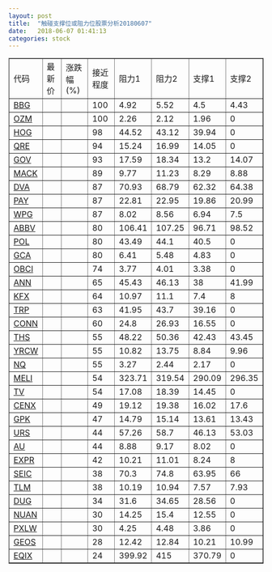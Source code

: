 ```yaml
---
layout: post
title:  "触碰支撑位或阻力位股票分析20180607"
date:   2018-06-07 01:41:13
categories: stock
---
```

<script type="text/javascript">
var stockList = []
stockList.push('gb_bbg');
stockList.push('gb_ozm');
stockList.push('gb_hog');
stockList.push('gb_qre');
stockList.push('gb_gov');
stockList.push('gb_mack');
stockList.push('gb_dva');
stockList.push('gb_pay');
stockList.push('gb_wpg');
stockList.push('gb_abbv');
stockList.push('gb_pol');
stockList.push('gb_gca');
stockList.push('gb_obci');
stockList.push('gb_ann');
stockList.push('gb_kfx');
stockList.push('gb_trp');
stockList.push('gb_conn');
stockList.push('gb_ths');
stockList.push('gb_yrcw');
stockList.push('gb_nq');
stockList.push('gb_meli');
stockList.push('gb_tv');
stockList.push('gb_cenx');
stockList.push('gb_gpk');
stockList.push('gb_urs');
stockList.push('gb_au');
stockList.push('gb_expr');
stockList.push('gb_seic');
stockList.push('gb_tlm');
stockList.push('gb_dug');
stockList.push('gb_nuan');
stockList.push('gb_pxlw');
stockList.push('gb_geos');
stockList.push('gb_eqix');
</script>
<table border="1">
 <tr>
 <td>代码</td>
 <td>最新价</td>
 <td>涨跌幅(%)</td>
 <td>接近程度</td>
 <td>阻力1</td>
 <td>阻力2</td>
 <td>支撑1</td>
 <td>支撑2</td>
</tr>
  <tr id="bbg" class="red">
  <td><a href="http://stock.finance.sina.com.cn/usstock/quotes/BBG.html" target="_blank">BBG</a></td><td></td><td></td><td>100</td><td>4.92</td><td>5.52</td><td>4.5</td><td>4.43</td></tr>
  <tr id="ozm" class="red">
  <td><a href="http://stock.finance.sina.com.cn/usstock/quotes/OZM.html" target="_blank">OZM</a></td><td></td><td></td><td>100</td><td>2.26</td><td>2.12</td><td>1.96</td><td>0</td></tr>
  <tr id="hog" class="red">
  <td><a href="http://stock.finance.sina.com.cn/usstock/quotes/HOG.html" target="_blank">HOG</a></td><td></td><td></td><td>98</td><td>44.52</td><td>43.12</td><td>39.94</td><td>0</td></tr>
  <tr id="qre" class="red">
  <td><a href="http://stock.finance.sina.com.cn/usstock/quotes/QRE.html" target="_blank">QRE</a></td><td></td><td></td><td>94</td><td>15.24</td><td>16.99</td><td>14.05</td><td>0</td></tr>
  <tr id="gov" class="green">
  <td><a href="http://stock.finance.sina.com.cn/usstock/quotes/GOV.html" target="_blank">GOV</a></td><td></td><td></td><td>93</td><td>17.59</td><td>18.34</td><td>13.2</td><td>14.07</td></tr>
  <tr id="mack" class="green">
  <td><a href="http://stock.finance.sina.com.cn/usstock/quotes/MACK.html" target="_blank">MACK</a></td><td></td><td></td><td>89</td><td>9.77</td><td>11.23</td><td>8.29</td><td>8.88</td></tr>
  <tr id="dva" class="red">
  <td><a href="http://stock.finance.sina.com.cn/usstock/quotes/DVA.html" target="_blank">DVA</a></td><td></td><td></td><td>87</td><td>70.93</td><td>68.79</td><td>62.32</td><td>64.38</td></tr>
  <tr id="pay" class="green">
  <td><a href="http://stock.finance.sina.com.cn/usstock/quotes/PAY.html" target="_blank">PAY</a></td><td></td><td></td><td>87</td><td>22.81</td><td>22.95</td><td>19.86</td><td>20.99</td></tr>
  <tr id="wpg" class="green">
  <td><a href="http://stock.finance.sina.com.cn/usstock/quotes/WPG.html" target="_blank">WPG</a></td><td></td><td></td><td>87</td><td>8.02</td><td>8.56</td><td>6.94</td><td>7.5</td></tr>
  <tr id="abbv" class="green">
  <td><a href="http://stock.finance.sina.com.cn/usstock/quotes/ABBV.html" target="_blank">ABBV</a></td><td></td><td></td><td>80</td><td>106.41</td><td>107.25</td><td>96.71</td><td>98.52</td></tr>
  <tr id="pol" class="red">
  <td><a href="http://stock.finance.sina.com.cn/usstock/quotes/POL.html" target="_blank">POL</a></td><td></td><td></td><td>80</td><td>43.49</td><td>44.1</td><td>40.5</td><td>0</td></tr>
  <tr id="gca" class="green">
  <td><a href="http://stock.finance.sina.com.cn/usstock/quotes/GCA.html" target="_blank">GCA</a></td><td></td><td></td><td>80</td><td>6.41</td><td>5.48</td><td>4.83</td><td>0</td></tr>
  <tr id="obci" class="red">
  <td><a href="http://stock.finance.sina.com.cn/usstock/quotes/OBCI.html" target="_blank">OBCI</a></td><td></td><td></td><td>74</td><td>3.77</td><td>4.01</td><td>3.38</td><td>0</td></tr>
  <tr id="ann" class="red">
  <td><a href="http://stock.finance.sina.com.cn/usstock/quotes/ANN.html" target="_blank">ANN</a></td><td></td><td></td><td>65</td><td>45.43</td><td>46.13</td><td>38</td><td>41.99</td></tr>
  <tr id="kfx" class="green">
  <td><a href="http://stock.finance.sina.com.cn/usstock/quotes/KFX.html" target="_blank">KFX</a></td><td></td><td></td><td>64</td><td>10.97</td><td>11.1</td><td>7.4</td><td>8</td></tr>
  <tr id="trp" class="red">
  <td><a href="http://stock.finance.sina.com.cn/usstock/quotes/TRP.html" target="_blank">TRP</a></td><td></td><td></td><td>63</td><td>41.95</td><td>43.7</td><td>39.16</td><td>0</td></tr>
  <tr id="conn" class="red">
  <td><a href="http://stock.finance.sina.com.cn/usstock/quotes/CONN.html" target="_blank">CONN</a></td><td></td><td></td><td>60</td><td>24.8</td><td>26.93</td><td>16.55</td><td>0</td></tr>
  <tr id="ths" class="red">
  <td><a href="http://stock.finance.sina.com.cn/usstock/quotes/THS.html" target="_blank">THS</a></td><td></td><td></td><td>55</td><td>48.22</td><td>50.36</td><td>42.43</td><td>43.45</td></tr>
  <tr id="yrcw" class="red">
  <td><a href="http://stock.finance.sina.com.cn/usstock/quotes/YRCW.html" target="_blank">YRCW</a></td><td></td><td></td><td>55</td><td>10.82</td><td>13.75</td><td>8.84</td><td>9.96</td></tr>
  <tr id="nq" class="green">
  <td><a href="http://stock.finance.sina.com.cn/usstock/quotes/NQ.html" target="_blank">NQ</a></td><td></td><td></td><td>55</td><td>3.27</td><td>2.44</td><td>2.17</td><td>0</td></tr>
  <tr id="meli" class="red">
  <td><a href="http://stock.finance.sina.com.cn/usstock/quotes/MELI.html" target="_blank">MELI</a></td><td></td><td></td><td>54</td><td>323.71</td><td>319.54</td><td>290.09</td><td>296.35</td></tr>
  <tr id="tv" class="red">
  <td><a href="http://stock.finance.sina.com.cn/usstock/quotes/TV.html" target="_blank">TV</a></td><td></td><td></td><td>54</td><td>17.08</td><td>18.39</td><td>14.45</td><td>0</td></tr>
  <tr id="cenx" class="green">
  <td><a href="http://stock.finance.sina.com.cn/usstock/quotes/CENX.html" target="_blank">CENX</a></td><td></td><td></td><td>49</td><td>19.12</td><td>19.38</td><td>16.02</td><td>17.6</td></tr>
  <tr id="gpk" class="green">
  <td><a href="http://stock.finance.sina.com.cn/usstock/quotes/GPK.html" target="_blank">GPK</a></td><td></td><td></td><td>47</td><td>14.79</td><td>15.14</td><td>13.61</td><td>13.43</td></tr>
  <tr id="urs" class="green">
  <td><a href="http://stock.finance.sina.com.cn/usstock/quotes/URS.html" target="_blank">URS</a></td><td></td><td></td><td>44</td><td>57.26</td><td>58.7</td><td>46.13</td><td>53.03</td></tr>
  <tr id="au" class="red">
  <td><a href="http://stock.finance.sina.com.cn/usstock/quotes/AU.html" target="_blank">AU</a></td><td></td><td></td><td>44</td><td>8.88</td><td>9.17</td><td>8.02</td><td>0</td></tr>
  <tr id="expr" class="red">
  <td><a href="http://stock.finance.sina.com.cn/usstock/quotes/EXPR.html" target="_blank">EXPR</a></td><td></td><td></td><td>42</td><td>10.21</td><td>11.01</td><td>8.24</td><td>8</td></tr>
  <tr id="seic" class="green">
  <td><a href="http://stock.finance.sina.com.cn/usstock/quotes/SEIC.html" target="_blank">SEIC</a></td><td></td><td></td><td>38</td><td>70.3</td><td>74.8</td><td>63.95</td><td>66</td></tr>
  <tr id="tlm" class="green">
  <td><a href="http://stock.finance.sina.com.cn/usstock/quotes/TLM.html" target="_blank">TLM</a></td><td></td><td></td><td>38</td><td>10.19</td><td>10.94</td><td>7.57</td><td>7.93</td></tr>
  <tr id="dug" class="red">
  <td><a href="http://stock.finance.sina.com.cn/usstock/quotes/DUG.html" target="_blank">DUG</a></td><td></td><td></td><td>34</td><td>31.6</td><td>34.65</td><td>28.56</td><td>0</td></tr>
  <tr id="nuan" class="red">
  <td><a href="http://stock.finance.sina.com.cn/usstock/quotes/NUAN.html" target="_blank">NUAN</a></td><td></td><td></td><td>30</td><td>14.25</td><td>15.4</td><td>12.55</td><td>0</td></tr>
  <tr id="pxlw" class="red">
  <td><a href="http://stock.finance.sina.com.cn/usstock/quotes/PXLW.html" target="_blank">PXLW</a></td><td></td><td></td><td>30</td><td>4.25</td><td>4.48</td><td>3.86</td><td>0</td></tr>
  <tr id="geos" class="red">
  <td><a href="http://stock.finance.sina.com.cn/usstock/quotes/GEOS.html" target="_blank">GEOS</a></td><td></td><td></td><td>28</td><td>12.42</td><td>12.84</td><td>10.21</td><td>10.99</td></tr>
  <tr id="eqix" class="red">
  <td><a href="http://stock.finance.sina.com.cn/usstock/quotes/EQIX.html" target="_blank">EQIX</a></td><td></td><td></td><td>24</td><td>399.92</td><td>415</td><td>370.79</td><td>0</td></tr>
</table>
